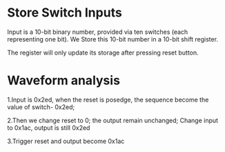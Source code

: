# Store Switch Inputs

Input is a 10-bit binary number, provided via ten switches (each representing one bit). We Store this 10-bit number in a 10-bit shift register. 

The register will only update its storage after pressing reset button.

# Waveform analysis

1.Input is 0x2ed, when the reset is posedge, the sequence become the value of switch- 0x2ed;

2.Then we change reset to 0; the output remain unchanged; Change input to 0x1ac, output is still 0x2ed

3.Trigger reset and output become 0x1ac
